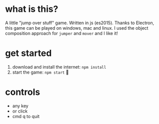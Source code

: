 # what is this?

A little "jump over stuff" game. Written in js (es2015). Thanks to Electron, this game can be played on windows, mac and linux. I used the object composition approach for `jumper` and `mover` and I like it!

# get started

1. download and install the internet: `npm install`
2. start the game: `npm start` :tada:

# controls
* any key
* or click
* cmd q to quit
